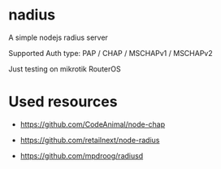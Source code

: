 # nadius

A simple nodejs radius server

Supported Auth type: PAP / CHAP / MSCHAPv1 / MSCHAPv2

Just testing on mikrotik RouterOS 

Used resources
==============
* https://github.com/CodeAnimal/node-chap
* https://github.com/retailnext/node-radius

* https://github.com/mpdroog/radiusd
